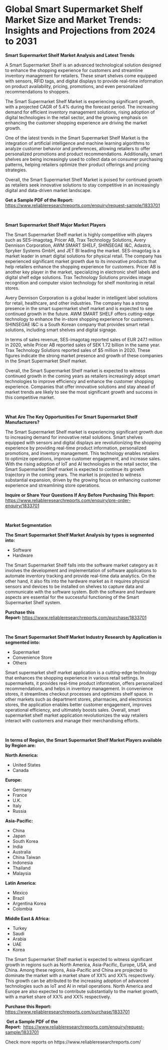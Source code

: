 <p><h1>Global Smart Supermarket Shelf Market Size and Market Trends: Insights and Projections from 2024 to 2031</h1></p><p><strong>Smart Supermarket Shelf Market Analysis and Latest Trends</strong></p>
<p><p>A Smart Supermarket Shelf is an advanced technological solution designed to enhance the shopping experience for customers and streamline inventory management for retailers. These smart shelves come equipped with sensors, RFID tags, and digital displays to provide real-time information on product availability, pricing, promotions, and even personalized recommendations to shoppers.</p><p>The Smart Supermarket Shelf Market is experiencing significant growth, with a projected CAGR of 5.4% during the forecast period. The increasing demand for efficient inventory management solutions, rising adoption of digital technologies in the retail sector, and the growing emphasis on enhancing the customer shopping experience are driving the market growth.</p><p>One of the latest trends in the Smart Supermarket Shelf Market is the integration of artificial intelligence and machine learning algorithms to analyze customer behavior and preferences, allowing retailers to offer personalized promotions and product recommendations. Additionally, smart shelves are being increasingly used to collect data on consumer purchasing patterns, helping retailers optimize their product offerings and pricing strategies.</p><p>Overall, the Smart Supermarket Shelf Market is poised for continued growth as retailers seek innovative solutions to stay competitive in an increasingly digital and data-driven market landscape.</p></p>
<p><strong>Get a Sample PDF of the Report:&nbsp;</strong> <a href="https://www.reliableresearchreports.com/enquiry/request-sample/1833701">https://www.reliableresearchreports.com/enquiry/request-sample/1833701</a></p>
<p>&nbsp;</p>
<p><strong>Smart Supermarket Shelf Major Market Players</strong></p>
<p><p>The Smart Supermarket Shelf market is highly competitive with players such as SES-imagotag, Pricer AB, Trax Technology Solutions, Avery Dennison Corporation, AWM SMART SHELF, SHINSEGAE I&C, Adastra, Spryker Systems GmbH, and JET BI leading the market. SES-imagotag is a market leader in smart digital solutions for physical retail. The company has experienced significant market growth due to its innovative products that help retailers enhance the shopping experience for customers. Pricer AB is another key player in the market, specializing in electronic shelf labels and digital shelf edge solutions. Trax Technology Solutions provides image recognition and computer vision technology for shelf monitoring in retail stores.</p><p>Avery Dennison Corporation is a global leader in intelligent label solutions for retail, healthcare, and other industries. The company has a strong presence in the smart supermarket shelf market and is expected to see continued growth in the future. AWM SMART SHELF offers cutting-edge technology to enhance the in-store shopping experience for customers. SHINSEGAE I&C is a South Korean company that provides smart retail solutions, including smart shelves and digital signage.</p><p>In terms of sales revenue, SES-imagotag reported sales of EUR 247.1 million in 2020, while Pricer AB reported sales of SEK 1.72 billion in the same year. Trax Technology Solutions reported sales of $5 million in 2020. These figures indicate the strong market presence and growth of these companies in the Smart Supermarket Shelf market.</p><p>Overall, the Smart Supermarket Shelf market is expected to witness continued growth in the coming years as retailers increasingly adopt smart technologies to improve efficiency and enhance the customer shopping experience. Companies that offer innovative solutions and stay ahead of market trends are likely to see the most significant growth and success in this competitive market.</p></p>
<p>&nbsp;</p>
<p><strong>What Are The Key Opportunities For Smart Supermarket Shelf Manufacturers?</strong></p>
<p><p>The Smart Supermarket Shelf market is experiencing significant growth due to increasing demand for innovative retail solutions. Smart shelves equipped with sensors and digital displays are revolutionizing the shopping experience by providing real-time product information, personalized promotions, and inventory management. This technology enables retailers to optimize operations, improve customer engagement, and increase sales. With the rising adoption of IoT and AI technologies in the retail sector, the Smart Supermarket Shelf market is expected to continue its growth trajectory in the coming years. The market is projected to witness substantial expansion, driven by the growing focus on enhancing customer experience and streamlining store operations.</p></p>
<p><strong>Inquire or Share Your Questions If Any Before Purchasing This Report:</strong> <a href="https://www.reliableresearchreports.com/enquiry/pre-order-enquiry/1833701">https://www.reliableresearchreports.com/enquiry/pre-order-enquiry/1833701</a></p>
<p>&nbsp;</p>
<p><strong>Market Segmentation</strong></p>
<p><strong>The Smart Supermarket Shelf Market Analysis by types is segmented into:</strong></p>
<p><ul><li>Software</li><li>Hardware</li></ul></p>
<p><p>The Smart Supermarket Shelf falls into the software market category as it involves the development and implementation of software applications to automate inventory tracking and provide real-time data analytics. On the other hand, it also fits into the hardware market as it requires physical sensors and devices to be installed on shelves to capture data and communicate with the software system. Both the software and hardware aspects are essential for the successful functioning of the Smart Supermarket Shelf system.</p></p>
<p><strong>Purchase this Report:&nbsp;</strong><a href="https://www.reliableresearchreports.com/purchase/1833701">https://www.reliableresearchreports.com/purchase/1833701</a></p>
<p>&nbsp;</p>
<p><strong>The Smart Supermarket Shelf Market Industry Research by Application is segmented into:</strong></p>
<p><ul><li>Supermarket</li><li>Convenience Store</li><li>Others</li></ul></p>
<p><p>Smart supermarket shelf market application is a cutting-edge technology that enhances the shopping experience in various retail settings. In supermarkets, it provides real-time product information, offers personalized recommendations, and helps in inventory management. In convenience stores, it streamlines checkout processes and optimizes shelf space. In other markets such as department stores, pharmacies, and electronics stores, the application enables better customer engagement, improves operational efficiency, and ultimately boosts sales. Overall, smart supermarket shelf market application revolutionizes the way retailers interact with customers and manage their merchandising efforts.</p></p>
<p>&nbsp;</p>
<p><strong>In terms of Region, the Smart Supermarket Shelf Market Players available by Region are:</strong></p>
<p>
    <p> <strong> North America: </strong>
        <ul>
            <li>United States</li>
            <li>Canada</li>
        </ul>
        </p> 
    <p> <strong> Europe: </strong>
        <ul>
            <li>Germany</li>
            <li>France</li>
            <li>U.K.</li>
            <li>Italy</li>
            <li>Russia</li>
        </ul>
        </p> 
    <p> <strong> Asia-Pacific: </strong>
        <ul>
            <li>China</li>
            <li>Japan</li>
            <li>South Korea</li>
            <li>India</li>
            <li>Australia</li>
            <li>China Taiwan</li>
            <li>Indonesia</li>
            <li>Thailand</li>
            <li>Malaysia</li>
        </ul>
        </p> 
    <p> <strong> Latin America: </strong>
        <ul>
            <li>Mexico</li>
            <li>Brazil</li>
            <li>Argentina Korea</li>
            <li>Colombia</li>
        </ul>
        </p> 
    <p> <strong> Middle East & Africa: </strong>
        <ul>
            <li>Turkey</li>
            <li>Saudi</li>
            <li>Arabia</li>
            <li>UAE</li>
            <li>Korea</li>
        </ul>
    </p>
    </p>
<p><p>The Smart Supermarket Shelf market is expected to witness significant growth in regions such as North America, Asia-Pacific, Europe, USA, and China. Among these regions, Asia-Pacific and China are projected to dominate the market with a market share of XX% and XX% respectively. This growth can be attributed to the increasing adoption of advanced technologies such as IoT and AI in retail operations. North America and Europe are also expected to contribute substantially to the market growth, with a market share of XX% and XX% respectively.</p></p>
<p><strong>Purchase this Report: </strong><a href="https://www.reliableresearchreports.com/purchase/1833701">https://www.reliableresearchreports.com/purchase/1833701</a></p>
<p>&nbsp;<strong>Get a Sample PDF of the Report:&nbsp;&nbsp;</strong><a href="https://www.reliableresearchreports.com/enquiry/request-sample/1833701">https://www.reliableresearchreports.com/enquiry/request-sample/1833701</a></p>
<p><strong></strong></p>
<p>Check more reports on https://www.reliableresearchreports.com/</p>